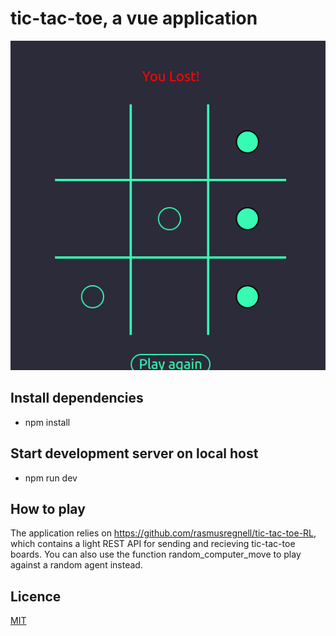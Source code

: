 # tic-tac-toe, a vue application

![alt text](https://github.com/rasmusregnell/tic-tac-toe/blob/main/public/game.png?raw=true)

## Install dependencies

- npm install

## Start development server on local host

- npm run dev

## How to play

The application relies on https://github.com/rasmusregnell/tic-tac-toe-RL, which contains a light REST API for sending and recieving tic-tac-toe boards. You can also use the function random_computer_move to play against a random agent instead.

## Licence

[MIT](https://choosealicense.com/licenses/mit/)
